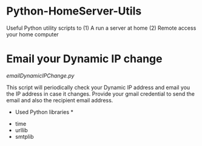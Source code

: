Python-HomeServer-Utils
=======================

Useful Python utility scripts to
(1) A run a server at home
(2) Remote access your home computer

# Email your Dynamic IP change

_emailDynamicIPChange.py_

This script will periodically check your Dynamic IP address and email you the IP address in case it changes.
Provide your gmail credential to send the email and also the recipient email address.

* Used Python libraries *
- time
- urllib
- smtplib  
